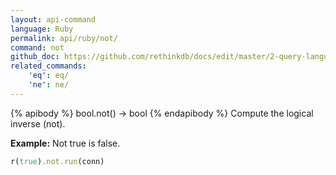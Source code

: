 ```yaml
---
layout: api-command 
language: Ruby
permalink: api/ruby/not/
command: not
github_doc: https://github.com/rethinkdb/docs/edit/master/2-query-language/api/ruby/math-and-logic/not.md
related_commands:
    'eq': eq/
    'ne': ne/
---
```


{% apibody %}
bool.not() → bool
{% endapibody %}
Compute the logical inverse (not).

__Example:__ Not true is false.

```rb
r(true).not.run(conn)
```

